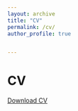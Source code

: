 ```yaml
---
layout: archive
title: "CV"
permalink: /cv/
author_profile: true


---
```


CV
======

[Download CV](https://github.com/camrev/camrev.github.io/blob/master/files/CV.pdf)
